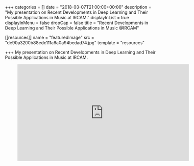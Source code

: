 +++
categories = []
date = "2018-03-07T21:00:00+00:00"
description = "My presentation on Recent Developments in Deep Learning and Their Possible Applications in Music at IRCAM."
displayInList = true
displayInMenu = false
dropCap = false
title = "Recent Developments in Deep Learning and Their Possible Applications in Music @IRCAM"

[[resources]]
name = "featuredImage"
src = "de90a3200b88edc111a6a0a94bedad74.jpg"
template = "resources"

+++
My presentation on Recent Developments in Deep Learning and Their Possible Applications in Music at IRCAM.

<!-- blank line -->
<figure class="video_container">
<iframe src="https://medias.ircam.fr/embed/media/x7c25d7" width="560" height="315" frameborder="0" allowfullscreen="true">
</iframe>
</figure> <!-- blank line -->
